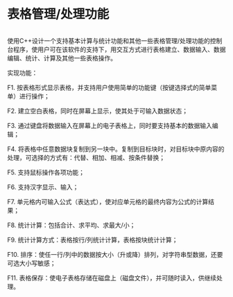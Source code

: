  

# 表格管理/处理功能

<p align="center">
<a href="http://www.zounuo.cc"><img src="https://img.shields.io/badge/%E6%A1%86%E6%9E%B6%E5%B8%88-%E5%A2%A8%E7%99%BD-green?style=social&logo=github" alt=""></a>
</p>

使用C++设计一个支持基本计算与统计功能和其他一些表格管理/处理功能的控制台程序，使用户可在该软件的支持下，用交互方式进行表格建立、数据输入、数据编辑、统计、计算及其他一些表格操作。

实现功能：

F1. 按表格形式显示表格，并支持用户使用简单的功能键（按键选择式的简单菜单）进行操作；

F2. 建立空白表格，同时在屏幕上显示，使其处于可输入数据状态；

F3. 通过键盘将数据输入在屏幕上的电子表格上，同时要支持基本的数据输入编辑；

F4. 将表格中任意数据块复制到另一块中。复制到目标块时，对目标块中原内容的处理，可选择的方式有：代替、相加、相减、按条件替换；

F5. 支持鼠标操作各项功能； 

F6. 支持汉字显示、输入；

F7. 单元格内可输入公式（表达式），使对应单元格的最终内容为公式的计算结果；

F8. 统计计算：包括合计、求平均、求最大/小；

F9. 统计计算方式：表格按行/列统计计算，表格按块统计计算；

F10. 排序：使任一行/列中的数据按大小（升或降）排列，对字符串型数据，还要可选大小写敏感；

F11. 表格保存：使电子表格存储在磁盘上（磁盘文件），并可随时读入，供继续处理。

 

 

 

